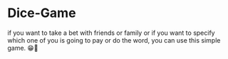 # Dice-Game
if you want to take a bet with friends or family or if you want to specify which one of you is going to pay or do the word, you can use this simple game. 😁🎲

